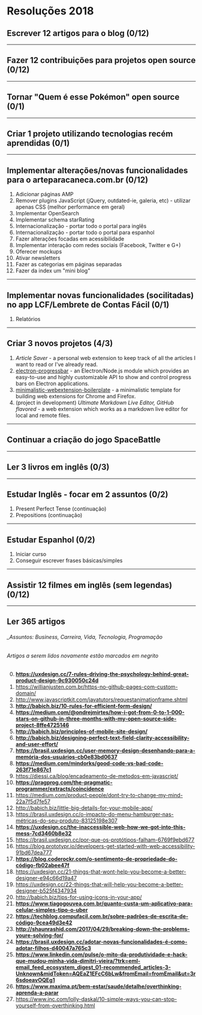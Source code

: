 # Resoluções 2018


## Escrever 12 artigos para o blog (0/12)

-------------------


## Fazer 12 contribuições para projetos open source (0/12)

-------------------


## Tornar "Quem é esse Pokémon" open source (0/1)

-------------------


## Criar 1 projeto utilizando tecnologias recém aprendidas (0/1)

-------------------


## Implementar alterações/novas funcionalidades para o arteparacaneca.com.br (0/12)
1. Adicionar páginas AMP
1. Remover plugins JavaScript (jQuery, outdated-ie, galeria, etc) - utilizar apenas CSS (melhor performance em geral)
1. Implementar OpenSearch
1. Implementar schema starRating
1. Internacionalização - portar todo o portal para inglês
1. Internacionalização - portar todo o portal para espanhol
1. Fazer alterações focadas em acessibilidade
1. Implementar interação com redes sociais (Facebook, Twitter e G+)
1. Oferecer mockups
1. Ativar newsletters
1. Fazer as categorias em páginas separadas
1. Fazer da index um "mini blog"

-------------------


## Implementar novas funcionalidades (socilitadas) no app LCF/Lembrete de Contas Fácil (0/1)
1. Relatórios

-------------------


## Criar 3 novos projetos (4/3)
1. _Article Saver_ - a personal web extension to keep track of all the articles I want to read or I've already read.
1. [electron-progressbar](https://github.com/AndersonMamede/electron-progressbar) - an Electron/Node.js module which provides an easy-to-use and highly customizable API to show and control progress bars on Electron applications.
1. [minimalistic-webextension-boilerplate](https://github.com/AndersonMamede/minimalistic-webextension-boilerplate) - a minimalistic template for building web extensions for Chrome and Firefox.
1. (project in development) _Ultimate Markdown Live Editor, GitHub flavored_ - a web extension which works as a markdown live editor for local and remote files.
-------------------


## Continuar a criação do jogo SpaceBattle

-------------------


## Ler 3 livros em inglês (0/3)

-------------------


## Estudar Inglês - focar em 2 assuntos (0/2)
1. Present Perfect Tense (continuação)
1. Prepositions (continuação)

-------------------


## Estudar Espanhol (0/2)
1. Iniciar curso
1. Conseguir escrever frases básicas/simples

-------------------


## Assistir 12 filmes em inglês (sem legendas) (0/12)

-------------------


## Ler 365 artigos
###### _Assuntos: Business, Carreira, Vida, Tecnologia, Programação
###### _Artigos a serem lidos novamente estão marcados em negrito_
0. **https://uxdesign.cc/7-rules-driving-the-psychology-behind-great-product-design-9c930050c24d**
0. https://willianjusten.com.br/https-no-github-pages-com-custom-domain/
0. http://www.javascriptkit.com/javatutors/requestanimationframe.shtml
0. **http://babich.biz/10-rules-for-efficient-form-design/**
0. **https://medium.com/@ondrejmirtes/how-i-got-from-0-to-1-000-stars-on-github-in-three-months-with-my-open-source-side-project-8ffe4725146**
0. **http://babich.biz/principles-of-mobile-site-design/**
0. **http://babich.biz/designing-perfect-text-field-clarity-accessibility-and-user-effort/**
0. **https://brasil.uxdesign.cc/user-memory-design-desenhando-para-a-memória-dos-usuários-cb0e83bd0637**
0. **https://medium.com/mindorks/good-code-vs-bad-code-263f71e867c1**
0. https://diessi.ca/blog/encadeamento-de-metodos-em-javascript/
0. **https://pragprog.com/the-pragmatic-programmer/extracts/coincidence**
0. https://medium.com/product-people/dont-try-to-change-my-mind-22a7f5d7fe57
0. http://babich.biz/little-big-details-for-your-mobile-app/
0. https://brasil.uxdesign.cc/o-impacto-do-menu-hamburger-nas-métricas-do-seu-produto-83125198e307
0. **https://uxdesign.cc/the-inaccessible-web-how-we-got-into-this-mess-7cd3460b8e32**
0. https://brasil.uxdesign.cc/por-que-os-protótipos-falham-6769f9ebd677
0. https://blog.prototypr.io/developers-get-started-with-web-accessibility-91bd67dea777
0. **https://blog.coderockr.com/o-sentimento-de-propriedade-do-código-fb02abee47f**
0. https://uxdesign.cc/21-things-that-wont-help-you-become-a-better-designer-e94c66d19a47
0. https://uxdesign.cc/22-things-that-will-help-you-become-a-better-designer-b525f4347934
0. http://babich.biz/tips-for-using-icons-in-your-app/
0. **https://www.tiagogouvea.com.br/quanto-custa-um-aplicativo-para-celular-simples-tipo-o-uber**
0. **https://techblog.compufacil.com.br/sobre-padrões-de-escrita-de-código-9cea49d3e42**
0. **http://shaunrashid.com/2017/04/29/breaking-down-the-problems-youre-solving-for/**
0. **https://brasil.uxdesign.cc/adotar-novas-funcionalidades-é-como-adotar-filhos-d40047a765c3**
0. **https://www.linkedin.com/pulse/o-mito-da-produtividade-e-hack-que-mudou-minha-vida-dimitri-vieira/?trk=eml-email_feed_ecosystem_digest_01-recommended_articles-3-Unknown&midToken=AQEaZ1EFcC6bLw&fromEmail=fromEmail&ut=3r6sdoeavOQEg1**
0. **https://www.maxima.pt/bem-estar/saude/detalhe/overthinking-aprenda-a-parar**
0. https://www.inc.com/lolly-daskal/10-simple-ways-you-can-stop-yourself-from-overthinking.html

